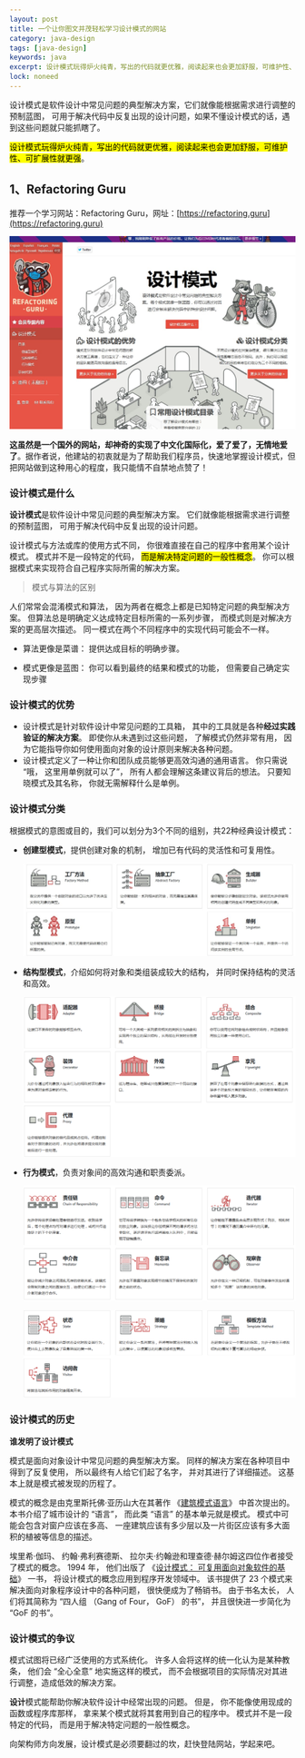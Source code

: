 ```yaml
---
layout: post
title: 一个让你图文并茂轻松学习设计模式的网站
category: java-design
tags: [java-design]
keywords: java
excerpt: 设计模式玩得炉火纯青，写出的代码就更优雅，阅读起来也会更加舒服，可维护性、可扩展性就更强。
lock: noneed
---
```


设计模式是软件设计中常见问题的典型解决方案，它们就像能根据需求进行调整的预制蓝图， 可用于解决代码中反复出现的设计问题，如果不懂设计模式的话，遇到这些问题就只能抓瞎了。

<mark>设计模式玩得炉火纯青，写出的代码就更优雅，阅读起来也会更加舒服，可维护性、可扩展性就更强</mark>。

## 1、Refactoring Guru

推荐一个学习网站：Refactoring Guru，网址：[https://refactoring.guru](https://refactoring.guru)

![](\assets\images\2021\javabase\design-patterns.jpg)

**这虽然是一个国外的网站，却神奇的实现了中文化国际化，爱了爱了，无情地爱了**。据作者说，他建站的初衷就是为了帮助我们程序员，快速地掌握设计模式，但把网站做到这种用心的程度，我只能情不自禁地点赞了！

### 设计模式是什么

**设计模式**是软件设计中常见问题的典型解决方案。 它们就像能根据需求进行调整的预制蓝图， 可用于解决代码中反复出现的设计问题。 

设计模式与方法或库的使用方式不同， 你很难直接在自己的程序中套用某个设计模式。 模式并不是一段特定的代码， <mark>而是解决特定问题的一般性概念</mark>。 你可以根据模式来实现符合自己程序实际所需的解决方案。 

> 模式与算法的区别

人们常常会混淆模式和算法， 因为两者在概念上都是已知特定问题的典型解决方案。 但算法总是明确定义达成特定目标所需的一系列步骤， 而模式则是对解决方案的更高层次描述。 同一模式在两个不同程序中的实现代码可能会不一样。 

- 算法更像是菜谱： 提供达成目标的明确步骤。 

- 模式更像是蓝图： 你可以看到最终的结果和模式的功能， 但需要自己确定实现步骤

### 设计模式的优势

- 设计模式是针对软件设计中常见问题的工具箱， 其中的工具就是各种**经过实践验证的解决方案**。 即使你从未遇到过这些问题， 了解模式仍然非常有用， 因为它能指导你如何使用面向对象的设计原则来解决各种问题。
- 设计模式定义了一种让你和团队成员能够更高效沟通的通用语言。 你只需说 “哦， 这里用单例就可以了”， 所有人都会理解这条建议背后的想法。 只要知晓模式及其名称， 你就无需解释什么是单例。

### 设计模式分类

根据模式的意图或目的，我们可以划分为3个不同的组别，共22种经典设计模式：

- **创建型模式**，提供创建对象的机制， 增加已有代码的灵活性和可复用性。

  ![](\assets\images\2021\javabase\design-type-1.jpg)

- **结构型模式**，介绍如何将对象和类组装成较大的结构， 并同时保持结构的灵活和高效。

  ![](\assets\images\2021\javabase\design-type-2.png)

- **行为模式**，负责对象间的高效沟通和职责委派。

  ![](\assets\images\2021\javabase\design-type-3-1.png)

  ![](\assets\images\2021\javabase\design-type-3-2.png)

### 设计模式的历史

**谁发明了设计模式**

模式是面向对象设计中常见问题的典型解决方案。 同样的解决方案在各种项目中得到了反复使用， 所以最终有人给它们起了名字， 并对其进行了详细描述。 这基本上就是模式被发现的历程了。

模式的概念是由克里斯托佛·亚历山大在其著作 《[建筑模式语言](https://refactoringguru.cn/pattern-language-book)》 中首次提出的。 本书介绍了城市设计的 “语言”， 而此类 “语言” 的基本单元就是模式。 模式中可能会包含对窗户应该在多高、 一座建筑应该有多少层以及一片街区应该有多大面积的植被等信息的描述。

埃里希·伽玛、 约翰·弗利赛德斯、 拉尔夫·约翰逊和理查德·赫尔姆这四位作者接受了模式的概念。 1994 年， 他们出版了 《[设计模式： 可复用面向对象软件的基础](https://refactoringguru.cn/gof-book)》 一书， 将设计模式的概念应用到程序开发领域中。 该书提供了 23 个模式来解决面向对象程序设计中的各种问题， 很快便成为了畅销书。 由于书名太长， 人们将其简称为 “四人组 （Gang of Four， GoF） 的书”， 并且很快进一步简化为 “GoF 的书”。

### 设计模式的争议

模式试图将已经广泛使用的方式系统化。 许多人会将这样的统一化认为是某种教条， 他们会 “全心全意” 地实施这样的模式， 而不会根据项目的实际情况对其进行调整，造成低效的解决方案。

**设计**模式能帮助你解决软件设计中经常出现的问题。 但是， 你不能像使用现成的函数或程序库那样， 拿来某个模式就将其套用到自己的程序中。 模式并不是一段特定的代码， 而是用于解决特定问题的一般性概念。

向架构师方向发展，设计模式是必须要翻过的坎，赶快登陆网站，学起来吧。